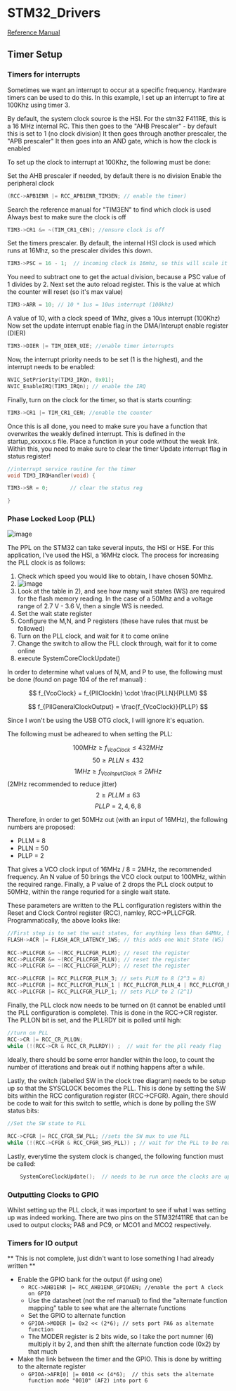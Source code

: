 # STM32_Drivers

[Reference Manual](https://www.st.com/resource/en/reference_manual/rm0383-stm32f411xce-advanced-armbased-32bit-mcus-stmicroelectronics.pdf#page=106&zoom=100,89,117)

## Timer Setup

### Timers for interrupts

Sometimes we want an interrupt to occur at a specific frequency. Hardware timers can be used to do this. In this example, I set up an interrupt to fire at 100Khz using timer 3.

By default, the system clock source is the HSI. For the stm32 F411RE, this is a 16 MHz internal RC.
This then goes to the "AHB Prescaler" - by default this is set to 1 (no clock division)
It then goes through another prescaler, the "APB prescaler"
It then goes into an AND gate, which is how the clock is enabled

To set up the clock to interrupt at 100Khz, the following must be done:

Set the AHB prescaler if needed, by default there is no division
Enable the peripheral clock 

```C
(RCC->APB1ENR |= RCC_APB1ENR_TIM3EN; // enable the timer)
```

Search the reference manual for "TIM3EN" to find which clock is used 
Always best to make sure the clock is off

```C
TIM3->CR1 &= ~(TIM_CR1_CEN); //ensure clock is off
```
Set the timers prescaler. By default, the internal HSI clock is used which runs at 16Mhz, so the prescaler divides this down.

```C
TIM3->PSC = 16 - 1;  // incoming clock is 16mhz, so this will scale it to 1mhz
```

You need to subtract one to get the actual division, because a PSC value of 1 divides by 2.
Next set the auto reload register. This is the value at which the counter will reset (so it's max value)

```C
TIM3->ARR = 10; // 10 * 1us = 10us interrupt (100khz)
```

A value of 10, with a clock speed of 1Mhz, gives a 10us interrupt (100Khz)
Now set the update interrupt enable flag in the DMA/Interupt enable register (DIER)

```C
TIM3->DIER |= TIM_DIER_UIE; //enable timer interrupts
```
Now, the interrupt priority needs to be set (1 is the highest), and the interrupt needs to be enabled:

```C 
NVIC_SetPriority(TIM3_IRQn, 0x01);
NVIC_EnableIRQ(TIM3_IRQn); // enable the IRQ
```

Finally, turn on the clock for the timer, so that is starts counting:

```C
TIM3->CR1 |= TIM_CR1_CEN; //enable the counter
```

Once this is all done, you need to make sure you have a function that overwrites the weakly defined interrupt. This is defined in the startup_xxxxxx.s file. Place a function in your code without the weak link. Within this, you need to make sure to clear the timer  Update interrupt flag in status register!

```C
//interrupt service routine for the timer
void TIM3_IRQHandler(void) {

TIM3->SR = 0;		// clear the status reg

}
```

### Phase Locked Loop (PLL)

![image](https://user-images.githubusercontent.com/58208872/173787454-10bbb6bc-025a-4f46-9742-dcd64e5b005b.png)


The PPL on the STM32 can take several inputs, the HSI or HSE. For this application, I've used the HSI, a 16MHz clock. The process for increasing the PLL clock is as follows:

1) Check which speed you would like to obtain, I have chosen 50Mhz.
2) ![image](https://user-images.githubusercontent.com/58208872/173788120-89ac3783-7c0a-490c-a66a-0da2ec4722ee.png)
3) Look at the table in 2), and see how many wait states (WS) are required for the flash memory reading. In the case of a 50Mhz and a voltage range of 2.7 V - 3.6 V, then a single WS is needed.
4) Set the wait state register
5) Configure the M,N, and P registers (these have rules that must be followed)
6) Turn on the PLL clock, and wait for it to come online
7) Change the switch to allow the PLL clock through, wait for it to come online
8) execute SystemCoreClockUpdate()

In order to determine what values of N,M, and P to use, the following must be done (found on page 104 of the ref manual) :

$$ f_{VcoClock} = f_{PllClockIn} \cdot \frac{PLLN}{PLLM} $$

$$ f_{PllGeneralClockOutput} = \frac{f_{VcoClock}}{PLLP} $$

Since I won't be using the USB OTG clock, I will ignore it's equation.

The following must be adheared to when setting the PLL:

$$ 100MHz \ge f_{VcoClock} \le 432MHz $$
$$ 50 \ge PLLN \le 432 $$
$$ 1MHz \ge f_{VcoInputClock} \le 2MHz $$ (2MHz recommended to reduce jitter)
$$ 2 \ge PLLM \le 63 $$
$$ PLLP = 2,4,6,8 $$

Therefore, in order to get 50MHz out (with an input of 16MHz), the following numbers are proposed:

* PLLM = 8
* PLLN = 50
* PLLP = 2

That gives a VCO clock input of 16MHz / 8 = 2MHz, the recommended frequency. An N value of 50 brings the VCO clock output to 100MHz, within the required range. Finally, a P value of 2 drops the PLL clock output to 50MHz, within the range requried for a single wait state.

These parameters are written to the PLL configuration registers within the Reset and Clock Control register (RCC), namley, RCC->PLLCFGR.  Programmatically, the above looks like:

```C
//First step is to set the wait states, for anything less than 64MHz, but greater than 30, 1 wait state is needed
FLASH->ACR |= FLASH_ACR_LATENCY_1WS; // this adds one Wait State (WS)
	
RCC->PLLCFGR &= ~(RCC_PLLCFGR_PLLM); // reset the register
RCC->PLLCFGR &= ~(RCC_PLLCFGR_PLLN); // reset the register
RCC->PLLCFGR &= ~(RCC_PLLCFGR_PLLP); // reset the register

RCC->PLLCFGR |= RCC_PLLCFGR_PLLM_3; // sets PLLM to 8 (2^3 = 8)
RCC->PLLCFGR |= RCC_PLLCFGR_PLLN_1 | RCC_PLLCFGR_PLLN_4 | RCC_PLLCFGR_PLLN_5; // sets PLLN to 50 (2^1 OR 2^4 OR 2^5, 2+16+32)
RCC->PLLCFGR |= RCC_PLLCFGR_PLLP_1; // sets PLLP to 2 (2^1)
```

Finally, the PLL clock now needs to be turned on (it cannot be enabled until the PLL configuration is complete). This is done in the RCC->CR register. The PLLON bit is set, and the PLLRDY bit is polled until high:

```C
//turn on PLL
RCC->CR |= RCC_CR_PLLON; 
while (!(RCC->CR & RCC_CR_PLLRDY)) ;  // wait for the pll ready flag
```

Ideally, there should be some error handler within the loop, to count the number of itterations and break out if nothing happens after a while.

Lastly, the switch (labelled SW in the clock tree diagram) needs to be setup up so that the SYSCLOCK becomes the PLL. This is done by setting the SW bits within the RCC configuration register (RCC->CFGR). Again, there should be code to wait for this switch to settle, which is done by polling the SW status bits:

```C
//Set the SW state to PLL
	
RCC->CFGR |= RCC_CFGR_SW_PLL; //sets the SW mux to use PLL
while (!(RCC->CFGR & RCC_CFGR_SWS_PLL)) ; // wait for the PLL to be ready
```	

Lastly, everytime the system clock is changed, the following function must be called:

```C
	SystemCoreClockUpdate();  // needs to be run once the clocks are updated
```

### Outputting Clocks to GPIO

Whilst setting up the PLL clock, it was important to see if what I was setting up was indeed working. There are two pins on the STM32f411RE that can be used to output clocks; PA8 and PC9, or MCO1 and MCO2 respectively.

### Timers for IO output

** This is not complete, just didn't want to lose something I had already written **

* Enable the GPIO bank for the output (if using one) 
  * ```RCC->AHB1ENR |= RCC_AHB1ENR_GPIOAEN; //enable the port A clock on GPIO```
  * Use the datasheet (not the ref manual) to find the "alternate function mapping" table to see what are the alternate functions
  * Set the GPIO to alternate function
  * ```GPIOA->MODER |= 0x2 << (2*6); // sets port PA6 as alternate function```
  * The MODER register is 2 bits wide, so I take the port numner (6) multiply it by 2, and then shift the alternate function code (0x2) by that much
* Make the link between the timer and the GPIO. This is done by writting to the alternate register 
  * ```GPIOA->AFR[0] |= 0010 << (4*6);	// this sets the alternate function mode "0010" (AF2) into port 6```
